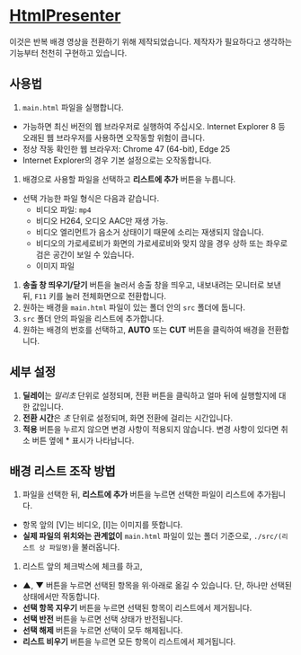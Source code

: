 # [HtmlPresenter](https://github.com/leeye51456/HtmlPresenter)

이것은 반복 배경 영상을 전환하기 위해 제작되었습니다. 제작자가 필요하다고 생각하는 기능부터 천천히 구현하고 있습니다.

## 사용법
1. `main.html` 파일을 실행합니다.
  - 가능하면 최신 버전의 웹 브라우저로 실행하여 주십시오. Internet Explorer 8 등 오래된 웹 브라우저를 사용하면 오작동할 위험이 큽니다.
  - 정상 작동 확인한 웹 브라우저: Chrome 47 (64-bit), Edge 25
  - Internet Explorer의 경우 기본 설정으로는 오작동합니다.
1. 배경으로 사용할 파일을 선택하고 **리스트에 추가** 버튼을 누릅니다.
  - 선택 가능한 파일 형식은 다음과 같습니다.
    - 비디오 파일: `mp4`
    - 비디오 H264, 오디오 AAC만 재생 가능.
    - 비디오 엘리먼트가 음소거 상태이기 때문에 소리는 재생되지 않습니다.
    - 비디오의 가로세로비가 화면의 가로세로비와 맞지 않을 경우 상하 또는 좌우로 검은 공간이 보일 수 있습니다.
    - 이미지 파일
1. **송출 창 띄우기/닫기** 버튼을 눌러서 송출 창을 띄우고, 내보내려는 모니터로 보낸 뒤, `F11` 키를 눌러 전체화면으로 전환합니다.
1. 원하는 배경을 `main.html` 파일이 있는 폴더 안의 `src` 폴더에 둡니다.
1. `src` 폴더 안의 파일을 리스트에 추가합니다.
1. 원하는 배경의 번호를 선택하고, **AUTO** 또는 **CUT** 버튼을 클릭하여 배경을 전환합니다.

## 세부 설정
1. **딜레이**는 *밀리초* 단위로 설정되며, 전환 버튼을 클릭하고 얼마 뒤에 실행할지에 대한 값입니다.
1. **전환 시간**은 *초* 단위로 설정되며, 화면 전환에 걸리는 시간입니다.
1. **적용** 버튼을 누르지 않으면 변경 사항이 적용되지 않습니다. 변경 사항이 있다면 취소 버튼 옆에 \* 표시가 나타납니다.

## 배경 리스트 조작 방법
1. 파일을 선택한 뒤, **리스트에 추가** 버튼을 누르면 선택한 파일이 리스트에 추가됩니다.
  - 항목 앞의 [V]는 비디오, [I]는 이미지를 뜻합니다.
  - **실제 파일의 위치와는 관계없이** `main.html` 파일이 있는 폴더 기준으로, `./src/(리스트 상 파일명)`을 불러옵니다.
1. 리스트 앞의 체크박스에 체크를 하고,
  - **▲**, **▼** 버튼을 누르면 선택된 항목을 위·아래로 옮길 수 있습니다. 단, 하나만 선택된 상태에서만 작동합니다.
  - **선택 항목 지우기** 버튼을 누르면 선택된 항목이 리스트에서 제거됩니다.
  - **선택 반전** 버튼을 누르면 선택 상태가 반전됩니다.
  - **선택 해제** 버튼을 누르면 선택이 모두 해제됩니다.
  - **리스트 비우기** 버튼을 누르면 모든 항목이 리스트에서 제거됩니다.
